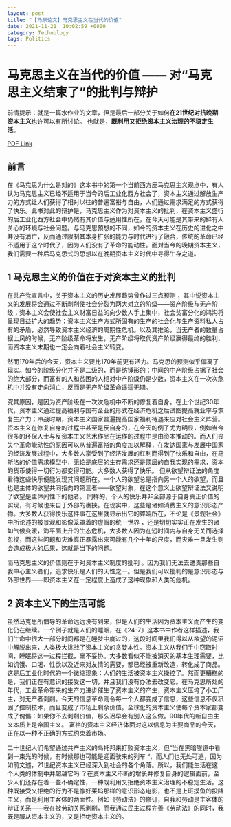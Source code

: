 ```yaml
---
layout: post
title: "【马原论文】马克思主义在当代的价值"
date: 2021-11-21  10:02:59 +0800
category: Technology
tags: Politics
---
```

# 马克思主义在当代的价值 —— 对“马克思主义结束了”的批判与辩护

前情提示：就是一篇水作业的文章，但是最后一部分关于如何**在21世纪对抗晚期资本主义**也许可以有所讨论。
也就是，**既利用又拒绝资本主义治理的不稳定生活**。

[PDF Link](https://1drv.ms/b/s!Au3reWMu7K2ChctTmuHhTIb7UeLQdA?e=xFcBEH)
## 前言
在《马克思为什么是对的》这本书中的第一个当前西方反马克思主义观点中，有人认为马克思主义已经不适用于当今的后工业化西方社会了，资本主义通过解放生产力的方式让人们获得了相对以往的普遍富裕与自由，人们通过需求满足的方式获得了快乐。此书对此的辩护是，马克思主义作为对资本主义的批判，在资本主义盛行的后工业化西方社会中仍然有其价值与适用性所在，在今天可能是其带来的鲜有人关心的环境与社会问题。与马克思预想的不同，如今的资本主义在历史的进化之中并没有消亡，反而通过限制其本身扩张的能力与时代进行了融合，传统的革命已经不适用于这个时代了，因为人们没有了革命的能动性。面对当今的晚期资本主义，我们需要一种后马克思式的思想以在晚期资本主义时代中寻得生存之道。

## 1 马克思主义的价值在于对资本主义的批判
在共产党宣言中，关于资本主义的历史发展趋势曾作过三点预测 ，其中说资本主义的发展将会通过不断剥削使社会分裂为两大对立的阶级——资产阶级与无产阶级；资本主义会使社会主义财富日益的向少数人手上集中，社会贫富分化的鸿沟将呈现日益扩大的趋势；资本主义生产方式所固有的生产的社会化与生产资料私人占有的矛盾，必然导致资本主义经济的周期性危机。以及其推论，当无产者的数量占据上风的时候，无产阶级革命将发生，无产阶级将取代资产阶级赢得最终的胜利，而资本主义末期也一定会向着社会主义转变。

然而170年后的今天，资本主义要比170年前更有活力。马克思的预测似乎偏离了现实。如今的阶级分化并不是二级的，而是纺锤形的：中间的中产阶级占据了社会的绝大部分，而富有的人和贫困的人相对中产阶级仍是少数，资本主义在一次次危机中并没有走向消亡，反而是无产阶级革命遥遥无期。

究其原因，是因为资产阶级在一次次危机中不断的修复着自身。在上个世纪30年代，资本主义通过提高福利与国有企业的形式在经济危机之后试图提高就业率与恢复生产力；冷战时期，资本主义国家普遍提高国家福利待遇来应对社会主义阵营。资本主义在修复自身的过程中甚至是反自身的，在今天的例子尤为明显，例如当今很多的环保人士与反资本主义艺术作品在运作的过程中是由资本推动的。而人们丧失个革命能动性的原因可以从普遍富裕的角度加以解释，在发达国家与发展中国家的经济发展过程中，大多数人享受到了经济发展的红利而得到了快乐和自由，在马斯洛的价值需求模型中，无论是底层的生存需求还是顶层的自我实现的需求，资本的货币使得一切行为都变得可能。大多数人获得了快乐。
但从欲望辩证法的角度看待这些快乐便能发现其问题所在。一个人的欲望总是指向另一个人的欲望，而且也是主体的欲望共同指向的第三者——欲望对象，在这个意义上欲望辩证法又说明了欲望是主体间性下的他者。 同样的，个人的快乐并非全部源于自身真正价值的实现，有时候也来自于外部的裹挟。在现实中，这些是诸如消费主义的意识形态产物。大多数人获得快乐这件事在这里就显示出它的弊端所在，不论是《景观社会》中所论述的被景观和影像笼罩着的虚假的统一世界 ，还是切切实实正在发生的诸如气候变暖，海平面上升的生态危机，大多数人因为在短时间内与自身无关而选择忽视，而这些问题和灾难真正暴露出来可能有几个十年的尺度，而灾难一旦发生则会造成极大的后果，这就是当下的问题。

而马克思主义的价值则在于对资本主义制度的批判 。因为我们无法去谴责那些自我中心主义者们，追求快乐是人们的天性之一。但是我们可以批判的是意识形态与外部世界——即资本主义在一定程度上造成了这种现象和人类的危机。
## 2 资本主义下的生活可能
虽然马克思所倡导的革命远远没有到来，但是人们的生活因为资本主义而产生的变化仍在继续。一个例子就是人们的睡眠，在《24-7》这本书中作者这样描述，我们生命中很大一部分时间都是在睡梦中度过的，这段时间里我们得以从欲望的泥沼中解脱出来，人类极大挑战了资本主义的贪婪本性。资本主义从我们手中窃取时间，睡眠将这一过程拦截，毫不妥协。大多数看似不能被消灭的基本生理需要，比如饥饿、口渴、性欲以及近来对友情的需要，都已经被重新改造，转化成了商品。 这是后工业化时代的一个微缩现象：人们的生活被资本主义操控了。然而更糟糕的是，我们正在有意识的接受这一切，并且我们没有办法去改变它。在马克思所处的年代，工业革命带来的生产力进步催生了资本主义的产生，资本主义压垮了小工厂主，对无产者剥削。今天的信息革命则令每一个人都变成了信息，这些信息不仅巩固了控制技术，而且变成了市场上剩余价值。全球化的资本主义使每个资本家都变成了傀儡：如果你不去剥削价值，那么迟早会有别人这么做。90年代的新自由主义本质上是帝国主义。 富裕的资本主义经济体面对这以信息为主要商品的今天，正在以一种不正确的方式约束着市场。

二十世纪人们希望通过共产主义的乌托邦来打败资本主义，但“当在黑暗隧道中看到一束光的时候，有时候那也可能是迎面驶来的列车 “，而人们也无处可逃，因为如前文述，21世纪资本主义已经深入到社会的各个角落。所以，我们能生活在这个人类的体制中并超越它吗 ？在资本主义不断的增长并修复自身的逻辑面前，至少人们还存在着一些不确定性，一种既利用又拒绝资本主义治理的不稳定生活。这种既接受又拒绝的行为不是像好莱坞那样的意识形态电影，也不是上班摸鱼的投降主义，而是利用主客体的两面性。例如《劳动法》的修订，自我和劳动是主客体的辩证关系——我在被劳动关系剥削，而我通过民主过程完善《劳动法》的同时，我既是服从资本主义的，又是拒绝资本主义的。
